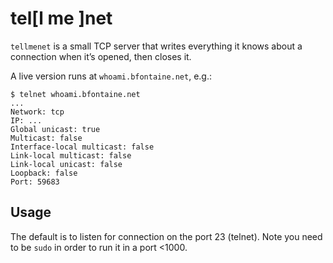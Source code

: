 # tel[l me ]net

`tellmenet` is a small TCP server that writes everything it knows about a
connection when it’s opened, then closes it.

A live version runs at `whoami.bfontaine.net`, e.g.:

    $ telnet whoami.bfontaine.net
    ...
    Network: tcp
    IP: ...
    Global unicast: true
    Multicast: false
    Interface-local multicast: false
    Link-local multicast: false
    Link-local unicast: false
    Loopback: false
    Port: 59683

## Usage

The default is to listen for connection on the port 23 (telnet). Note you need
to be `sudo` in order to run it in a port <1000.
